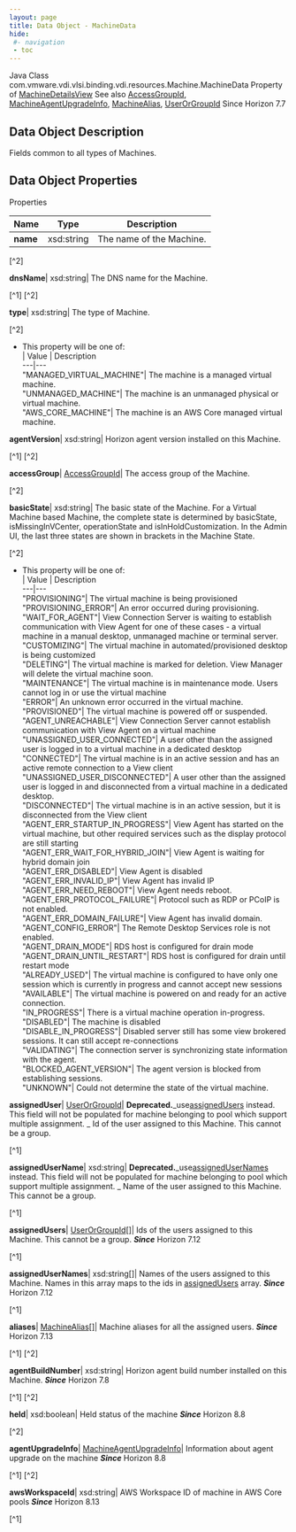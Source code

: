 ```yaml
---
layout: page
title: Data Object - MachineData
hide:
 #- navigation
 - toc
---
```






Java Class
    com.vmware.vdi.vlsi.binding.vdi.resources.Machine.MachineData
Property of
     [MachineDetailsView](vdi.resources.Machine.MachineDetailsView.md#field_detail)
See also
     [AccessGroupId](vdi.entity.AccessGroupId.md), [MachineAgentUpgradeInfo](vdi.resources.Machine.MachineAgentUpgradeInfo.md), [MachineAlias](vdi.resources.Machine.MachineAlias.md), [UserOrGroupId](vdi.entity.UserOrGroupId.md)
Since 
    Horizon 7.7

## Data Object Description 

Fields common to all types of Machines. 

## Data Object Properties

Properties

Name |  Type |  Description   
---|---|---  
**name**|  xsd:string|  The name of the Machine.   


[^2]

  
**dnsName**|  xsd:string|  The DNS name for the Machine.   


[^1]
[^2]

  
**type**|  xsd:string|  The type of Machine.   


[^2]
  * This property will be one of:  
|  Value |  Description   
---|---  
"MANAGED_VIRTUAL_MACHINE"| The machine is a managed virtual machine.  
"UNMANAGED_MACHINE"| The machine is an unmanaged physical or virtual machine.  
"AWS_CORE_MACHINE"| The machine is an AWS Core managed virtual machine.  

  
**agentVersion**|  xsd:string|  Horizon agent version installed on this Machine.   


[^1]
[^2]

  
**accessGroup**| [AccessGroupId](vdi.entity.AccessGroupId.md)|  The access group of the Machine.   


[^2]

  
**basicState**|  xsd:string|  The basic state of the Machine. For a Virtual Machine based Machine, the complete state is determined by basicState, isMissingInVCenter, operationState and isInHoldCustomization. In the Admin UI, the last three states are shown in brackets in the Machine State.   


[^2]
  * This property will be one of:  
|  Value |  Description   
---|---  
"PROVISIONING"| The virtual machine is being provisioned  
"PROVISIONING_ERROR"| An error occurred during provisioning.  
"WAIT_FOR_AGENT"| View Connection Server is waiting to establish communication with View Agent for one of these cases - a virtual machine in a manual desktop, unmanaged machine or terminal server.  
"CUSTOMIZING"| The virtual machine in automated/provisioned desktop is being customized  
"DELETING"| The virtual machine is marked for deletion. View Manager will delete the virtual machine soon.  
"MAINTENANCE"| The virtual machine is in maintenance mode. Users cannot log in or use the virtual machine  
"ERROR"| An unknown error occurred in the virtual machine.  
"PROVISIONED"| The virtual machine is powered off or suspended.  
"AGENT_UNREACHABLE"| View Connection Server cannot establish communication with View Agent on a virtual machine  
"UNASSIGNED_USER_CONNECTED"| A user other than the assigned user is logged in to a virtual machine in a dedicated desktop  
"CONNECTED"| The virtual machine is in an active session and has an active remote connection to a View client  
"UNASSIGNED_USER_DISCONNECTED"| A user other than the assigned user is logged in and disconnected from a virtual machine in a dedicated desktop.  
"DISCONNECTED"| The virtual machine is in an active session, but it is disconnected from the View client  
"AGENT_ERR_STARTUP_IN_PROGRESS"| View Agent has started on the virtual machine, but other required services such as the display protocol are still starting  
"AGENT_ERR_WAIT_FOR_HYBRID_JOIN"| View Agent is waiting for hybrid domain join  
"AGENT_ERR_DISABLED"| View Agent is disabled  
"AGENT_ERR_INVALID_IP"| View Agent has invalid IP  
"AGENT_ERR_NEED_REBOOT"| View Agent needs reboot.  
"AGENT_ERR_PROTOCOL_FAILURE"| Protocol such as RDP or PCoIP is not enabled.  
"AGENT_ERR_DOMAIN_FAILURE"| View Agent has invalid domain.  
"AGENT_CONFIG_ERROR"| The Remote Desktop Services role is not enabled.  
"AGENT_DRAIN_MODE"| RDS host is configured for drain mode  
"AGENT_DRAIN_UNTIL_RESTART"| RDS host is configured for drain until restart mode  
"ALREADY_USED"| The virtual machine is configured to have only one session which is currently in progress and cannot accept new sessions  
"AVAILABLE"| The virtual machine is powered on and ready for an active connection.  
"IN_PROGRESS"| There is a virtual machine operation in-progress.  
"DISABLED"| The machine is disabled  
"DISABLE_IN_PROGRESS"| Disabled server still has some view brokered sessions. It can still accept re-connections  
"VALIDATING"| The connection server is synchronizing state information with the agent.  
"BLOCKED_AGENT_VERSION"| The agent version is blocked from establishing sessions.  
"UNKNOWN"| Could not determine the state of the virtual machine.  

  
**assignedUser**| [UserOrGroupId](vdi.entity.UserOrGroupId.md)| **Deprecated.**_use[assignedUsers](vdi.resources.Machine.MachineData.md#assignedUsers) instead. This field will not be populated for machine belonging to pool which support multiple assignment. _ Id of the user assigned to this Machine. This cannot be a group.  
  


[^1]

  
**assignedUserName**|  xsd:string| **Deprecated.**_use[assignedUserNames](vdi.resources.Machine.MachineData.md#assignedUserNames) instead. This field will not be populated for machine belonging to pool which support multiple assignment. _ Name of the user assigned to this Machine. This cannot be a group.  
  


[^1]

  
**assignedUsers**| [UserOrGroupId[]](vdi.entity.UserOrGroupId.md)|  Ids of the users assigned to this Machine. This cannot be a group.  **_Since_** Horizon 7.12  


[^1]

  
**assignedUserNames**|  xsd:string[]|  Names of the users assigned to this Machine. Names in this array maps to the ids in [assignedUsers](vdi.resources.Machine.MachineData.md#assignedUsers) array.  **_Since_** Horizon 7.12  


[^1]

  
**aliases**| [MachineAlias[]](vdi.resources.Machine.MachineAlias.md)|  Machine aliases for all the assigned users.  **_Since_** Horizon 7.13  


[^1]
[^2]

  
**agentBuildNumber**|  xsd:string|  Horizon agent build number installed on this Machine.  **_Since_** Horizon 7.8  


[^1]
[^2]

  
**held**|  xsd:boolean|  Held status of the machine  **_Since_** Horizon 8.8  


[^2]

  
**agentUpgradeInfo**| [MachineAgentUpgradeInfo](vdi.resources.Machine.MachineAgentUpgradeInfo.md)|  Information about agent upgrade on the machine  **_Since_** Horizon 8.8  


[^1]
[^2]

  
**awsWorkspaceId**|  xsd:string|  AWS Workspace ID of machine in AWS Core pools  **_Since_** Horizon 8.13  


[^1]

  
  

  

